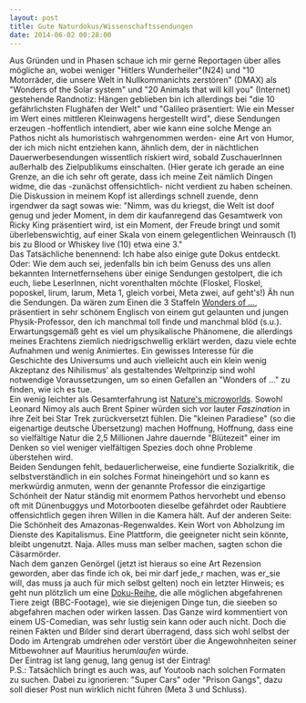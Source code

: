 ```yaml
---
layout: post
title: Gute Naturdokus/Wissenschaftssendungen
date: 2014-06-02 00:28:00
---
```


Aus Gründen und in Phasen schaue ich mir gerne Reportagen über alles mögliche an, wobei weniger "Hitlers Wunderheiler"(N24) und "10 Motorräder, die unsere Welt in Nullkommanichts zerstören" (DMAX) als "Wonders of the Solar system" und "20 Animals that will kill you" (Internet) <br> gestehende Randnotiz: Hängen geblieben bin ich allerdings bei "die 10 gefährlichsten Flughäfen der Welt" und "Galileo präsentiert: Wie ein Messer im Wert eines mittleren Kleinwagens hergestellt wird", diese Sendungen erzeugen -hoffentlich intendiert, aber wie kann eine solche Menge an Pathos nicht als humoristisch wahrgenommen werden- eine Art von Humor, der ich mich nicht entziehen kann, ähnlich dem, der in nächtlichen Dauerwerbesendungen wissentlich riskiert wird, sobald ZuschauerInnen außerhalb des Zielpublikums einschalten. (Hier gerate ich gerade an eine Grenze, an die ich sehr oft gerate, dass ich meine Zeit nämlich Dingen widme, die das -zunächst offensichtlich- nicht verdient zu haben scheinen. Die Diskussion in meinem Kopf ist allerdings schnell zuende, denn irgendwer da sagt sowas wie: "Nimm, was du kriegst, die Welt ist doof genug und jeder Moment, in dem dir kaufanregend das Gesamtwerk von Ricky King präsentiert wird, ist ein Moment, der Freude bringt und somit überlebenswichtig, auf einer Skala von einem gelegentlichen Weinrausch (1) bis zu Blood or Whiskey live (10) etwa eine 3." <br>
Das Tatsächliche benennend: Ich habe also einige gute Dokus entdeckt.
Oder: Wie dem auch sei, jedenfalls bin ich beim Genuss des uns allen bekannten Internetfernsehens über einige Sendungen gestolpert, die ich euch, liebe LeserInnen, nicht vorenthalten möchte (Floskel, Floskel, poposkel, lirum, larum, Meta 1, gleich vorbei, Meta zwei, auf geht's!)
Äh nun die Sendungen. Da wären zum Einen die 3 Staffeln [Wonders of ...](http://en.wikipedia.org/wiki/Wonders_of_the_Solar_System), präsentiert in sehr schönem Englisch von einem gut gelaunten und jungen Physik-Professor, den ich manchmal toll finde und manchmal blöd (s.u.). Erwartungsgemäß geht es viel um physikalische Phänomene, die allerdings meines Erachtens ziemlich niedrigschwellig erklärt werden, dazu viele echte Aufnahmen und wenig Animiertes. Ein gewisses Interesse für die Geschichte des Universums und auch vielleicht auch ein klein wenig Akzeptanz des Nihilismus' als gestaltendes Weltprinzip sind wohl notwendige Voraussetzungen, um so einen Gefallen an "Wonders of ..." zu finden, wie ich es tue.<br>
Ein wenig leichter als Gesamterfahrung ist [Nature's microworlds](http://en.wikipedia.org/wiki/Nature%27s_Microworlds). Sowohl Leonard Nimoy als auch Brent Spiner würden sich vor lauter *Faszination* in ihre Zeit bei Star Trek zurückversetzt fühlen. Die "kleinen Paradiese" (so die eigenartige deutsche Übersetzung) machen Hoffnung, Hoffnung, dass eine so vielfältige Natur die 2,5 Millionen Jahre dauernde "Blütezeit" einer im Denken so viel weniger vielfältigen Spezies doch ohne Probleme überstehen wird. <br>
Beiden Sendungen fehlt, bedauerlicherweise, eine fundierte Sozialkritik, die selbstverständlich in ein solches Format hineingehört und so kann es merkwürdig anmuten, wenn der genannte Professor die einzigartige Schönheit der Natur ständig mit enormem Pathos hervorhebt und ebenso oft mit Dünenbuggys und Motorbooten dieselbe gefährdet oder Raubtiere offensichtlich gegen ihren Willen in die Kamera hält. Auf der anderen Seite: Die Schönheit des Amazonas-Regenwaldes. Kein Wort von Abholzung im Dienste des Kapitalismus. Eine Plattform, die geeigneter nicht sein könnte, bleibt ungenutzt. Naja. Alles muss man selber machen, sagten schon die Cäsarmörder.<br> 
Nach dem ganzen Genörgel (jetzt ist hieraus so eine Art Rezension geworden, aber das finde ich ok, bei mir darf jede_r machen, was er_sie will, das muss ja auch für mich selbst gelten) noch ein letzter Hinweis; es geht nun plötzlich um eine [Doku-Reihe](http://www.youtube.com/playlist?list=PLOHbM4GGWADc5bZgvbivvttAuWGow6h05), die alle möglichen abgefahrenen Tiere zeigt (BBC-Footage), wie sie diejenigen Dinge tun, die sieeben so abgefahren machen oder wirken lassen. Das Ganze wird kommentiert von einem US-Comedian, was sehr lustig sein kann oder auch nicht. Doch die reinen Fakten und Bilder sind derart überragend, dass sich wohl selbst der Dodo im Artengrab umdrehen oder verstört über die Angewohnheiten seiner Mitbewohner auf Mauritius herum*laufen* würde.<br>
Der Eintrag ist lang genug, lang genug ist der Eintrag!<br>
P.S.: Tatsächlich bringt es auch was, auf Youtoob nach solchen Formaten zu suchen. Dabei zu ignorieren: "Super Cars" oder "Prison Gangs", dazu soll dieser Post nun wirklich nicht führen (Meta 3 und Schluss). 
